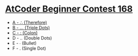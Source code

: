 # [AtCoder Beginner Contest 168](https://atcoder.jp/contests/abc168)

- [A - ∴ (Therefore)](https://github.com/wingkwong/competitive-programming/tree/master/atcoder/contests/abc168/A.cpp)
- [B - ... (Triple Dots)](https://github.com/wingkwong/competitive-programming/tree/master/atcoder/contests/abc168/B.cpp)
- [C - : (Colon)](https://github.com/wingkwong/competitive-programming/tree/master/atcoder/contests/abc168/C.cpp)
- D	- .. (Double Dots)
- E	- ∙ (Bullet)
- F	- . (Single Dot)